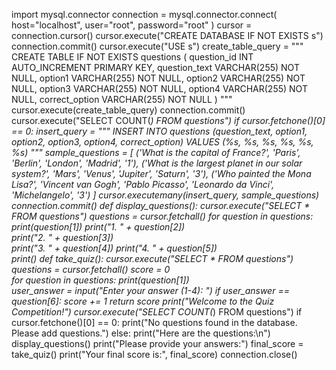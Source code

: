 import mysql.connector
connection = mysql.connector.connect(
    host="localhost",
    user="root",
    password="root"
)
cursor = connection.cursor()
cursor.execute("CREATE DATABASE IF NOT EXISTS s")
connection.commit()
cursor.execute("USE s")
create_table_query = """
CREATE TABLE IF NOT EXISTS questions (
    question_id INT AUTO_INCREMENT PRIMARY KEY,
    question_text VARCHAR(255) NOT NULL,
    option1 VARCHAR(255) NOT NULL,
    option2 VARCHAR(255) NOT NULL,
    option3 VARCHAR(255) NOT NULL,
    option4 VARCHAR(255) NOT NULL,
    correct_option VARCHAR(255) NOT NULL
)
"""
cursor.execute(create_table_query)
connection.commit()
cursor.execute("SELECT COUNT(*) FROM questions")
if cursor.fetchone()[0] == 0:
    insert_query = """
    INSERT INTO questions (question_text, option1, option2, option3, option4, correct_option)
    VALUES (%s, %s, %s, %s, %s, %s)
    """
    sample_questions = [
        ('What is the capital of France?', 'Paris', 'Berlin', 'London', 'Madrid', '1'),
        ('What is the largest planet in our solar system?', 'Mars', 'Venus', 'Jupiter', 'Saturn', '3'),
        ('Who painted the Mona Lisa?', 'Vincent van Gogh', 'Pablo Picasso', 'Leonardo da Vinci', 'Michelangelo', '3')
    ]
    cursor.executemany(insert_query, sample_questions)
    connection.commit()
def display_questions():
    cursor.execute("SELECT * FROM questions")
    questions = cursor.fetchall()
    for question in questions:
        print(question[1]) 
        print("1. " + question[2])  
        print("2. " + question[3])  
        print("3. " + question[4]) 
        print("4. " + question[5])  
        print()
def take_quiz():
    cursor.execute("SELECT * FROM questions")
    questions = cursor.fetchall()
    score = 0   
    for question in questions:
        print(question[1])  
        user_answer = input("Enter your answer (1-4): ")
        if user_answer == question[6]:
            score += 1
    return score
print("Welcome to the Quiz Competition!")
cursor.execute("SELECT COUNT(*) FROM questions")
if cursor.fetchone()[0] == 0:
    print("No questions found in the database. Please add questions.")
else:
    print("Here are the questions:\n")
    display_questions()
    print("Please provide your answers:")
    final_score = take_quiz()
    print("Your final score is:", final_score)
connection.close()
